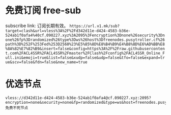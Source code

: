 # 免费订阅 free-sub

subscribe link: 订阅长期有效。
```https://url.v1.mk/sub?target=clash&url=vless%3A%2F%2Fd342d11e-d424-4583-b36e-524ab1f0afa4%40cf.090227.xyz%3A2095%3Fencryption%3Dnone%26security%3Dnone%26fp%3Drandomized%26type%3Dws%26host%3Dfreenodes.pusytroller.cf%26path%3D%252F%253Fed%253D2560%23%E5%85%8D%E8%B4%B9%E4%B8%8D%E6%AD%BB%E8%8A%82%E7%82%B9&insert=false&config=https%3A%2F%2Fraw.githubusercontent.com%2FACL4SSR%2FACL4SSR%2Fmaster%2FClash%2Fconfig%2FACL4SSR_Online_Full.ini&emoji=true&list=false&xudp=false&udp=false&tfo=false&expand=true&scv=false&fdn=false&new_name=true```


# 优选节点
```
vless://d342d11e-d424-4583-b36e-524ab1f0afa4@cf.090227.xyz:2095?encryption=none&security=none&fp=randomized&type=ws&host=freenodes.pusytroller.cf&path=%2F%3Fed%3D2560#免费不死节点
```
